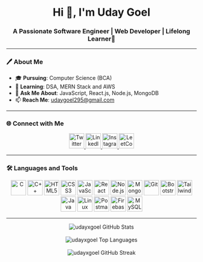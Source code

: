 <h1 align="center">Hi 👋, I'm Uday Goel</h1>
<h3 align="center">A Passionate Software Engineer | Web Developer | Lifelong Learner🚀</h3>

---

### 🖊️ **About Me**

- 🎓 **Pursuing**: Computer Science (BCA)
- 🌱 **Learning**: DSA, MERN Stack and AWS
- 💬 **Ask Me About**: JavaScript, React.js, Node.js, MongoDB
- 📫 **Reach Me**: udaygoel295@gmail.com

---

### 🌐 **Connect with Me**

<p align="center">
  <a href="https://twitter.com/udayxgoel" target="_blank">
    <img src="https://upload.wikimedia.org/wikipedia/commons/thumb/6/6f/Logo_of_Twitter.svg/1245px-Logo_of_Twitter.svg.png" alt="Twitter" width="40" height="40" />
  </a>
  <a href="https://linkedin.com/in/udayxgoel" target="_blank">
    <img src="https://cdn.jsdelivr.net/gh/devicons/devicon/icons/linkedin/linkedin-original.svg" alt="LinkedIn" width="40" height="40" />
  </a>
  <a href="https://instagram.com/udayxgoel" target="_blank">
    <img src="https://upload.wikimedia.org/wikipedia/commons/e/e7/Instagram_logo_2016.svg" alt="Instagram" width="40" height="40" />
  </a>
  <a href="https://www.leetcode.com/udayxgoel" target="_blank">
    <img src="https://upload.wikimedia.org/wikipedia/commons/1/19/LeetCode_logo_black.png" alt="LeetCode" width="40" height="40" />
  </a>
</p>

---

### 🛠️ **Languages and Tools**

<p align="center">
  <img src="https://cdn.jsdelivr.net/gh/devicons/devicon/icons/c/c-original.svg" alt="C" width="40" height="40" />
  <img src="https://cdn.jsdelivr.net/gh/devicons/devicon/icons/cplusplus/cplusplus-original.svg" alt="C++" width="40" height="40" />
  <img src="https://cdn.jsdelivr.net/gh/devicons/devicon/icons/html5/html5-original.svg" alt="HTML5" width="40" height="40" />
  <img src="https://cdn.jsdelivr.net/gh/devicons/devicon/icons/css3/css3-original.svg" alt="CSS3" width="40" height="40" />
  <img src="https://cdn.jsdelivr.net/gh/devicons/devicon/icons/javascript/javascript-original.svg" alt="JavaScript" width="40" height="40" />
  <img src="https://cdn.jsdelivr.net/gh/devicons/devicon/icons/react/react-original.svg" alt="React" width="40" height="40" />
  <img src="https://cdn.jsdelivr.net/gh/devicons/devicon/icons/nodejs/nodejs-original.svg" alt="Node.js" width="40" height="40" />
  <img src="https://cdn.jsdelivr.net/gh/devicons/devicon/icons/mongodb/mongodb-original.svg" alt="MongoDB" width="40" height="40" />
  <img src="https://cdn.jsdelivr.net/gh/devicons/devicon/icons/git/git-original.svg" alt="Git" width="40" height="40" />
  <img src="https://cdn.jsdelivr.net/gh/devicons/devicon/icons/bootstrap/bootstrap-original.svg" alt="Bootstrap" width="40" height="40" />
  <img src="https://www.vectorlogo.zone/logos/tailwindcss/tailwindcss-icon.svg" alt="Tailwind CSS" width="40" height="40" />
  <img src="https://cdn.jsdelivr.net/gh/devicons/devicon/icons/java/java-original.svg" alt="Java" width="40" height="40" />
  <img src="https://cdn.jsdelivr.net/gh/devicons/devicon/icons/linux/linux-original.svg" alt="Linux" width="40" height="40" />
  <img src="https://cdn.jsdelivr.net/gh/devicons/devicon/icons/postman/postman-original.svg" alt="Postman" width="40" height="40" />
  <img src="https://cdn.jsdelivr.net/gh/devicons/devicon/icons/firebase/firebase-plain.svg" alt="Firebase" width="40" height="40" />
  <img src="https://cdn.jsdelivr.net/gh/devicons/devicon/icons/mysql/mysql-original.svg" alt="MySQL" width="40" height="40" />
</p>

---

<div align="center"> <img src="https://github-readme-stats.vercel.app/api?username=udayxgoel&show_icons=true&locale=en" alt="udayxgoel GitHub Stats" /> <br/><br/> <img src="https://github-readme-stats.vercel.app/api/top-langs?username=udayxgoel&show_icons=true&locale=en&layout=compact" alt="udayxgoel Top Languages" /> <br/><br/> <img src="https://github-readme-streak-stats.herokuapp.com/?user=udayxgoel" alt="udayxgoel GitHub Streak" /> </div>
